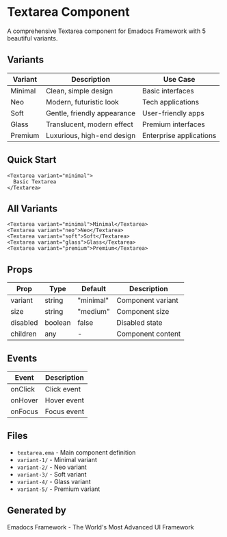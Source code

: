 # Textarea Component

A comprehensive Textarea component for Emadocs Framework with 5 beautiful variants.

## Variants

| Variant | Description | Use Case |
|---------|-------------|----------|
| Minimal | Clean, simple design | Basic interfaces |
| Neo | Modern, futuristic look | Tech applications |
| Soft | Gentle, friendly appearance | User-friendly apps |
| Glass | Translucent, modern effect | Premium interfaces |
| Premium | Luxurious, high-end design | Enterprise applications |

## Quick Start

```ema
<Textarea variant="minimal">
  Basic Textarea
</Textarea>
```

## All Variants

```ema
<Textarea variant="minimal">Minimal</Textarea>
<Textarea variant="neo">Neo</Textarea>
<Textarea variant="soft">Soft</Textarea>
<Textarea variant="glass">Glass</Textarea>
<Textarea variant="premium">Premium</Textarea>
```

## Props

| Prop | Type | Default | Description |
|------|------|---------|-------------|
| variant | string | "minimal" | Component variant |
| size | string | "medium" | Component size |
| disabled | boolean | false | Disabled state |
| children | any | - | Component content |

## Events

| Event | Description |
|-------|-------------|
| onClick | Click event |
| onHover | Hover event |
| onFocus | Focus event |

## Files

- `textarea.ema` - Main component definition
- `variant-1/` - Minimal variant
- `variant-2/` - Neo variant
- `variant-3/` - Soft variant
- `variant-4/` - Glass variant
- `variant-5/` - Premium variant

## Generated by
Emadocs Framework - The World's Most Advanced UI Framework

